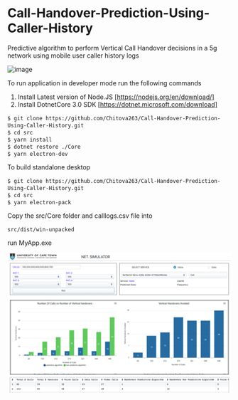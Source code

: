 # Call-Handover-Prediction-Using-Caller-History
Predictive algorithm to perform Vertical Call Handover decisions in a 5g network using mobile user caller history logs

![image](tutorial.gif)

To run application in developer mode run the following commands

1. Install Latest version of Node.JS [https://nodejs.org/en/download/]
2. Install DotnetCore 3.0 SDK [https://dotnet.microsoft.com/download]

```
$ git clone https://github.com/Chitova263/Call-Handover-Prediction-Using-Caller-History.git
$ cd src
$ yarn install
$ dotnet restore ./Core
$ yarn electron-dev
```
 To build standalone desktop
 
 ```
 $ git clone https://github.com/Chitova263/Call-Handover-Prediction-Using-Caller-History.git
 $ cd src
 $ yarn electron-pack
 ```
 
 Copy the src/Core folder and calllogs.csv file into 
 ```
 src/dist/win-unpacked
 ```
 
 run MyApp.exe

![image](screen.png)
